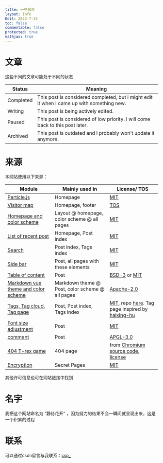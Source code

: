 ```yaml
---
title: 一些信息
layout: info
Edit: 2022-7-15
toc: false
commentable: false
protected: true
mathjax: true
---
```


# 文章

这些不同的文章可能处于不同的状态

| Status    | Meaning                                                      |
| --------- | ------------------------------------------------------------ |
| Completed | This post is considered completed, but I might edit it when I came up with something new. |
| Writing   | This post is being actively edited.                          |
| Paused    | This post is considered of low priority. I will come back to this post later. |
| Archived  | This post is outdated and I probably won't update it anymore. |

# 来源

本网站使用以下来源：

| Module                                                       | Mainly used in                                  | License/ TOS                                                 |
| ------------------------------------------------------------ | ----------------------------------------------- | ------------------------------------------------------------ |
| [Particle.js](https://github.com/VincentGarreau/particles.js) | Homepage                                        | [MIT](http://opensource.org/licenses/MIT)                    |
| [Visitor map](https://clustrmaps.com/)                       | Homepage, footer                                | [TOS](https://clustrmaps.com/legal)                          |
| [Homepage and color scheme](https://github.com/nrandecker/particle) | Layout @ homepage, color scheme @ all pages     | [MIT](http://opensource.org/licenses/MIT)                    |
| [List of recent post](https://github.com/mdo/jekyll-snippets/blob/master/posts-list.html) | Homepage, Post index                            | [MIT](http://opensource.org/licenses/MIT)                    |
| [Search](https://github.com/christian-fei/Simple-Jekyll-Search) | Post index, Tags index                          | [MIT](http://opensource.org/licenses/MIT)                    |
| [Side bar](https://github.com/poole/lanyon)                  | Post, all pages with these elements             | [MIT](https://github.com/poole/lanyon/blob/master/LICENSE.md) |
| [Table of content](https://github.com/allejo/jekyll-toc)     | Post                                            | [BSD-3](https://opensource.org/licenses/BSD-3-Clause) or [MIT](http://opensource.org/licenses/MIT) |
| [Markdown vue theme and color scheme](https://github.com/blinkfox/typora-vue-theme) | Markdown theme @ Post, color scheme @ all pages | [Apache-2.0](http://www.apache.org/licenses/LICENSE-2.0)     |
| [Tags, Tag cloud, Tag page](https://hyunyoung2.github.io/2016/12/17/Tag_Cloud/) | Post, Post index, Tags index                    | [MIT](http://opensource.org/licenses/MIT), repo [here](https://github.com/hyunyoung2/hyunyoung2.github.io). Tag page inspired by [haixing-hu](https://haixing-hu.github.io/tags.html) |
| [Font size adjustment](https://codepen.io/robgolbeck/pen/yePRwa) | Post                                            | [MIT](http://opensource.org/licenses/MIT)                    |
| [comment](https://commentit.io)                              | Post                                            | [APGL-3.0](https://www.gnu.org/licenses/agpl-3.0.html)       |
| [404 T-rex game](https://github.com/wayou/t-rex-runner)      | 404 page                                        | from [Chromium source code](https://cs.chromium.org/chromium/src/components/neterror/resources/offline.js?q=t-rex+package), [license](https://chromium.googlesource.com/chromium/src.git/+/master/LICENSE) |
| [Encryption](https://github.com/robinmoisson/staticrypt)     | Secret Pages                                    | [MIT](http://opensource.org/licenses/MIT)                    |

其他许可信息也可在网站链接中找到

# 名字

我把这个网站命名为 “静待花开” ，因为努力的结果不会一瞬间就显现出来，这是一个积累的过程


# 联系

可以通过csdn留言与我联系：[csp_](https://blog.csdn.net/qq_45550375)